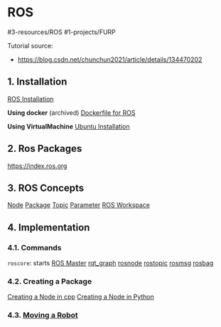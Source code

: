 # ROS
#3-resources/ROS #1-projects/FURP 

Tutorial source:
  - https://blog.csdn.net/chunchun2021/article/details/134470202
## 1. Installation 
[ROS Installation](https://github.com/FURP-2023-2024/Zaihong_Weekly_Log/blob/main/Notes/ROS%20Installation.md)

**Using docker** (archived)
[Dockerfile for ROS](https://github.com/FURP-2023-2024/Zaihong_Weekly_Log/blob/main/Notes/Dockerfile%20for%20ROS.md)

**Using VirtualMachine**
[Ubuntu Installation](https://github.com/FURP-2023-2024/Zaihong_Weekly_Log/blob/main/Notes/Ubuntu%20Installation.md)

## 2. Ros Packages
https://index.ros.org

## 3. ROS Concepts
[Node](https://github.com/FURP-2023-2024/Zaihong_Weekly_Log/blob/main/Notes/Node.md)
[Package](https://github.com/FURP-2023-2024/Zaihong_Weekly_Log/blob/main/Notes/Package.md)
[Topic](https://github.com/FURP-2023-2024/Zaihong_Weekly_Log/blob/main/Notes/Topic.md)
[Parameter](https://github.com/FURP-2023-2024/Zaihong_Weekly_Log/blob/main/Notes/Parameter.md)
[ROS Workspace](https://github.com/FURP-2023-2024/Zaihong_Weekly_Log/blob/main/Notes/ROS%20Workspace.md)

## 4. Implementation

### 4.1. Commands

`roscore`: starts [ROS Master](https://github.com/FURP-2023-2024/Zaihong_Weekly_Log/blob/main/Notes/ROS%20Master.md)
[rqt_graph](https://github.com/FURP-2023-2024/Zaihong_Weekly_Log/blob/main/Notes/rqt_graph.md)
[rosnode](https://github.com/FURP-2023-2024/Zaihong_Weekly_Log/blob/main/Notes/rosnode.md)
[rostopic](https://github.com/FURP-2023-2024/Zaihong_Weekly_Log/blob/main/Notes/rostopic.md)
[rosmsg](https://github.com/FURP-2023-2024/Zaihong_Weekly_Log/blob/main/Notes/rosmsg.md)
[rosbag](https://github.com/FURP-2023-2024/Zaihong_Weekly_Log/blob/main/Notes/rosbag.md)

### 4.2. Creating a Package

[Creating a Node in cpp](https://github.com/FURP-2023-2024/Zaihong_Weekly_Log/blob/main/Notes/Creating%20a%20Node%20in%20cpp.md)
[Creating a Node in Python](https://github.com/FURP-2023-2024/Zaihong_Weekly_Log/blob/main/Notes/Creating%20a%20Node%20in%20Python.md)

### 4.3. [Moving a Robot](https://github.com/FURP-2023-2024/Zaihong_Weekly_Log/blob/main/Notes/Moving%20a%20Robot.md)